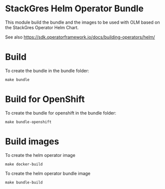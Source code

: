 # StackGres Helm Operator Bundle

This module build the bundle and the images to be used with OLM based on the StackGres Operator Helm Chart.

See also https://sdk.operatorframework.io/docs/building-operators/helm/

# Build

To create the bundle in the bundle folder:

```
make bundle
```

# Build for OpenShift

To create the bundle for openshift in the bundle folder:

```
make bundle-openshift
```

# Build images

To create the helm operator image

```
make docker-build
```

To create the helm operator bundle image

```
make bundle-build
```
